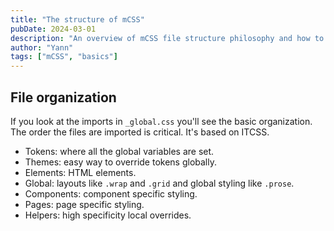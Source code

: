 ```yaml
---
title: "The structure of mCSS"
pubDate: 2024-03-01
description: "An overview of mCSS file structure philosophy and how to build upon it."
author: "Yann"
tags: ["mCSS", "basics"]
---
```


## File organization

If you look at the imports in `_global.css` you'll see the basic organization. The order the files are imported is critical. It's based on ITCSS.

- Tokens: where all the global variables are set.
- Themes: easy way to override tokens globally.
- Elements: HTML elements.
- Global: layouts like `.wrap` and `.grid` and global styling like `.prose`.
- Components: component specific styling.
- Pages: page specific styling.
- Helpers: high specificity local overrides.
